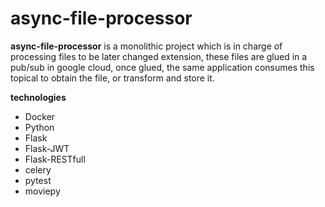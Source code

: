 # async-file-processor

**async-file-processor** is a monolithic project which is in charge of processing files to be later changed extension, these files are glued in a pub/sub in google cloud, once glued, the same application consumes this topical to obtain the file, or transform and store it.

**technologies**

* Docker
* Python
* Flask
* Flask-JWT
* Flask-RESTfull
* celery
* pytest
* moviepy
